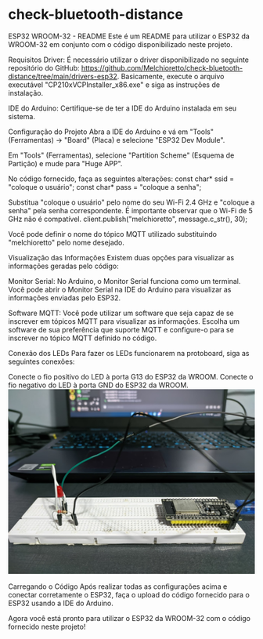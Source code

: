 # check-bluetooth-distance

ESP32 WROOM-32 - README
Este é um README para utilizar o ESP32 da WROOM-32 em conjunto com o código disponibilizado neste projeto.

Requisitos
Driver: É necessário utilizar o driver disponibilizado no seguinte repositório do GitHub: https://github.com/Melchioretto/check-bluetooth-distance/tree/main/drivers-esp32. Basicamente, execute o arquivo executável "CP210xVCPInstaller_x86.exe" e siga as instruções de instalação.

IDE do Arduino: Certifique-se de ter a IDE do Arduino instalada em seu sistema.

Configuração do Projeto
Abra a IDE do Arduino e vá em "Tools" (Ferramentas) -> "Board" (Placa) e selecione "ESP32 Dev Module".

Em "Tools" (Ferramentas), selecione "Partition Scheme" (Esquema de Partição) e mude para "Huge APP".

No código fornecido, faça as seguintes alterações:
const char* ssid = "coloque o usuário";
const char* pass = "coloque a senha";

Substitua "coloque o usuário" pelo nome do seu Wi-Fi 2.4 GHz e "coloque a senha" pela senha correspondente. É importante observar que o Wi-Fi de 5 GHz não é compatível.
client.publish("melchioretto", message.c_str(), 30);

Você pode definir o nome do tópico MQTT utilizado substituindo "melchioretto" pelo nome desejado.

Visualização das Informações
Existem duas opções para visualizar as informações geradas pelo código:

Monitor Serial: No Arduino, o Monitor Serial funciona como um terminal. Você pode abrir o Monitor Serial na IDE do Arduino para visualizar as informações enviadas pelo ESP32.

Software MQTT: Você pode utilizar um software que seja capaz de se inscrever em tópicos MQTT para visualizar as informações. Escolha um software de sua preferência que suporte MQTT e configure-o para se inscrever no tópico MQTT definido no código.

Conexão dos LEDs
Para fazer os LEDs funcionarem na protoboard, siga as seguintes conexões:

Conecte o fio positivo do LED à porta G13 do ESP32 da WROOM.
Conecte o fio negativo do LED à porta GND do ESP32 da WROOM.
![Como ficou a montagem](montagem.jpg)


Carregando o Código
Após realizar todas as configurações acima e conectar corretamente o ESP32, faça o upload do código fornecido para o ESP32 usando a IDE do Arduino.

Agora você está pronto para utilizar o ESP32 da WROOM-32 com o código fornecido neste projeto!
